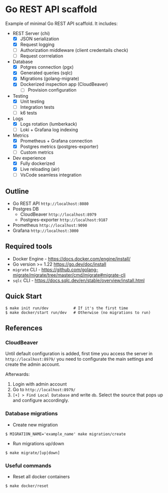 # Go REST API scaffold

Example of minimal Go REST API scaffold. It includes:

- REST Server (chi)
  - [x] JSON serialization
  - [x] Request logging
  - [ ] Authorization middleware (client credentails check)
  - [ ] Request corrrelation
- Database
  - [x] Potgres connection (pgx)
  - [x] Generated queries (sqlc)
  - [x] Migrations (golang-migrate)
  - [x] Dockerized inspection app (CloudBeaver)
    - [ ] Provision configuration
- Testing
  - [x] Unit testing
  - [ ] Integration tests
  - [ ] k6 tests
- Logs
  - [x] Logs rotation (lumberkack)
  - [ ] Loki + Grafana log indexing
- Metrics
  - [x] Prometheus + Grafana connection
  - [x] Postgres metrics (postgres-exporter)
  - [ ] Custom metrics
- Dev experience
  - [x] Fully dockerized
  - [x] Live reloading (air)
  - [ ] VsCode seamless integration

## Outline

- Go REST API `http://localhost:8080`
- Postgres DB
  - CloudBeaver `http://localhost:8979`
  - Postgres-exporter `http://localhost:9187`
- Prometheus `http://localhost:9090`
- Grafana `http://localhost:3000`

## Required tools

- Docker Engine - https://docs.docker.com/engine/install/
- Go version >= 1.22 https://go.dev/doc/install
- `migrate` CLI - https://github.com/golang-migrate/migrate/tree/master/cmd/migrate#migrate-cli
- `sqlc` CLI - https://docs.sqlc.dev/en/stable/overview/install.html

## Quick Start

```shell
$ make init run/dev           # If it's the first time
$ make docker/start run/dev   # Otherwise (no migrations to run)
```

## References

### CloudBeaver

Until default configuration is added, first time you access the server in `http://localhost:8979/` you need to configurate the main settings and create the admin account.

Afterwards:

1. Login with admin account
2. Go to `http://localhost:8979/`
3. `[+] > Find Local Database` and write `db`. Select the source that pops up and configure accordingly.

### Database migrations

- Create new migration

`$ MIGRATION_NAME='example_name' make migration/create`

- Run migrations up/down

`$ make migrate/[up|down]`

### Useful commands

- Reset all docker containers

`$ make docker/reset`
